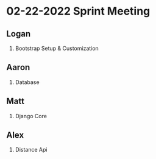 # 02-22-2022 Sprint Meeting

## Logan
1. Bootstrap Setup & Customization

## Aaron
1. Database

## Matt
1. Django Core

## Alex
1. Distance Api